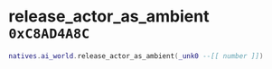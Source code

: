 # release_actor_as_ambient `0xC8AD4A8C`

```lua
natives.ai_world.release_actor_as_ambient(_unk0 --[[ number ]])
```